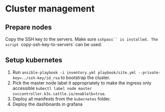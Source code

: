 # Cluster management

## Prepare nodes

Copy the SSH key to the servers. Make sure `sshpass`` is installed. The script `copy-ssh-key-to-servers` can be used.

## Setup kubernetes

1. Run `ansible-playbook -i inventory.yml playbook/site.yml --private-key=../ssh-key/id_rsa` to bootstrap the cluster.
2. Pick the master node label it appropriately to make the ingress only accessible `kubectl label node master svccontroller.k3s.cattle.io/enablelb=true`.
3. Deploy all manifests from the `kubernetes` folder.
4. Deploy the dashboards in grafana